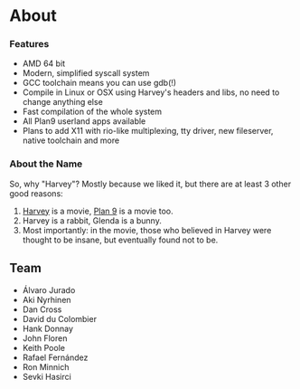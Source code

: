 # About

### Features

- AMD 64 bit
- Modern, simplified syscall system
- GCC toolchain means you can use gdb(!)
- Compile in Linux or OSX using Harvey's headers and libs, no need to change anything else
- Fast compilation of the whole system
- All Plan9 userland apps available
- Plans to add X11 with rio-like multiplexing, tty driver, new fileserver, native toolchain and more

### About the Name

So, why "Harvey"? Mostly because we liked it, but there are at least 3 other good reasons:

1. <a href="http://www.imdb.com/title/tt0042546/">Harvey</a> is a movie, <a href="http://www.imdb.com/title/tt0052077/">Plan 9</a> is a movie too.
1. Harvey is a rabbit, Glenda is a bunny.
1. Most importantly: in the movie, those who believed in Harvey were thought to be insane, but eventually found not to be.

## Team

- Álvaro Jurado
- Aki Nyrhinen
- Dan Cross
- David du Colombier
- Hank Donnay
- John Floren
- Keith Poole
- Rafael Fernández
- Ron Minnich
- Sevki Hasirci
